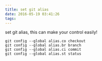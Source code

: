 ```yaml
---
title: set git alias
date: 2016-05-19 03:41:26
tags:
---
```

set git alias, this can make your control easily!
```
git config --global alias.co checkout
git config --global alias.br branch
git config --global alias.ci commit
git config --global alias.st status
```
